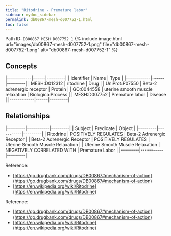 ```yaml
---
title: "Ritodrine - Premature labor"
sidebar: mydoc_sidebar
permalink: db00867-mesh-d007752-1.html
toc: false 
---
```



Path ID: `DB00867_MESH_D007752_1`
{% include image.html url="images/db00867-mesh-d007752-1.png" file="db00867-mesh-d007752-1.png" alt="db00867-mesh-d007752-1" %}

## Concepts

|------------|------|---------|
| Identifier | Name | Type    |
|------------|------|---------|
| MESH:D012312 | ritodrine | Drug |
| UniProt:P07550 | Beta-2 adrenergic receptor | Protein |
| GO:0044558 | uterine smooth muscle relaxation | BiologicalProcess |
| MESH:D007752 | Premature labor | Disease |
|------------|------|---------|

## Relationships

|---------|-----------|---------|
| Subject | Predicate | Object  |
|---------|-----------|---------|
| Ritodrine | POSITIVELY REGULATES | Beta-2 Adrenergic Receptor |
| Beta-2 Adrenergic Receptor | POSITIVELY REGULATES | Uterine Smooth Muscle Relaxation |
| Uterine Smooth Muscle Relaxation | NEGATIVELY CORRELATED WITH | Premature Labor |
|---------|-----------|---------|

Reference: 
  - [https://go.drugbank.com/drugs/DB00867#mechanism-of-action](https://go.drugbank.com/drugs/DB00867#mechanism-of-action)
  - [https://en.wikipedia.org/wiki/Ritodrine](https://en.wikipedia.org/wiki/Ritodrine)

Reference: 
  - [https://go.drugbank.com/drugs/DB00867#mechanism-of-action](https://go.drugbank.com/drugs/DB00867#mechanism-of-action)
  - [https://en.wikipedia.org/wiki/Ritodrine](https://en.wikipedia.org/wiki/Ritodrine)
